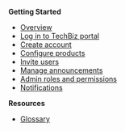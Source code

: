 <!-- - [Domain Terms](domain_terms.md)
- [Usage API](usage_api.md)
- [Onboarding Flow](onboarding_flow.md)
- [TechBiz Tutorial](techBiz_tutorial.md)
- [Create System](create_system.md)
- [Invite Users](invite_users.md) -->

**Getting Started**
  - [Overview](techBiz-overview.md)
  - [Log in to TechBiz portal](log-in-to-TechBiz-portal.md)
  - [Create account](create-account.md)
  - [Configure products](configure-products.md)
  - [Invite users](invite-users.md)
  - [Manage announcements](manage-announcements.md)
  - [Admin roles and permissions](admin-roles-and-permissions.md)
  - [Notifications](notifications.md)
  
**Resources**
  - [Glossary](glossary.md)

